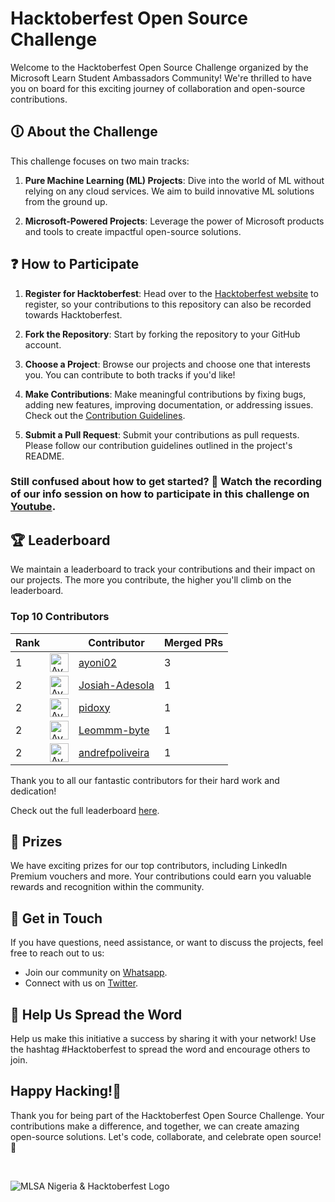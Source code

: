 # Hacktoberfest Open Source Challenge

Welcome to the Hacktoberfest Open Source Challenge organized by the Microsoft Learn Student Ambassadors Community! We're thrilled to have you on board for this exciting journey of collaboration and open-source contributions.

## 🛈 About the Challenge

This challenge focuses on two main tracks:

1. **Pure Machine Learning (ML) Projects**: Dive into the world of ML without relying on any cloud services. We aim to build innovative ML solutions from the ground up.

2. **Microsoft-Powered Projects**: Leverage the power of Microsoft products and tools to create impactful open-source solutions.

## ❓ How to Participate

1. **Register for Hacktoberfest**: Head over to the [Hacktoberfest website](https://hacktoberfest.com/) to register, so your contributions to this repository can also be recorded towards Hacktoberfest. 

2. **Fork the Repository**: Start by forking the repository to your GitHub account.

3. **Choose a Project**: Browse our projects and choose one that interests you. You can contribute to both tracks if you'd like!

4. **Make Contributions**: Make meaningful contributions by fixing bugs, adding new features, improving documentation, or addressing issues. Check out the [Contribution Guidelines](https://github.com/mlsanigeria/AI-Hacktober-MLSA/blob/main/CONTRIBUTING.md).

5. **Submit a Pull Request**: Submit your contributions as pull requests. Please follow our contribution guidelines outlined in the project's README.

### Still confused about how to get started? 🤔 Watch the recording of our info session on how to participate in this challenge on [Youtube](https://www.youtube.com/watch?v=7QKdghxH06M&t=1192s).
## 🏆 Leaderboard

We maintain a leaderboard to track your contributions and their impact on our projects. The more you contribute, the higher you'll climb on the leaderboard.

<!-- Section Start -->
### Top 10 Contributors

| Rank || Contributor | Merged PRs |
| ---- | -- |----------- | ---------- |
| 1 | <img src='https://avatars.githubusercontent.com/u/105247084?v=4' alt='Avatar' width='30' height='30'> | [ayoni02](https://github.com/ayoni02) | 3 |
| 2 | <img src='https://avatars.githubusercontent.com/u/59745353?v=4' alt='Avatar' width='30' height='30'> | [Josiah-Adesola](https://github.com/Josiah-Adesola) | 1 |
| 2 | <img src='https://avatars.githubusercontent.com/u/56538561?v=4' alt='Avatar' width='30' height='30'> | [pidoxy](https://github.com/pidoxy) | 1 |
| 2 | <img src='https://avatars.githubusercontent.com/u/110293491?v=4' alt='Avatar' width='30' height='30'> | [Leommm-byte](https://github.com/Leommm-byte) | 1 |
| 2 | <img src='https://avatars.githubusercontent.com/u/39243097?v=4' alt='Avatar' width='30' height='30'> | [andrefpoliveira](https://github.com/andrefpoliveira) | 1 |

Thank you to all our fantastic contributors for their hard work and dedication!

<!-- Section End -->


Check out the full leaderboard [here](https://github.com/mlsanigeria/AI-Hacktober-MLSA/blob/main/LEADERBOARD.md).

## 🥇 Prizes

We have exciting prizes for our top contributors, including LinkedIn Premium vouchers and more. Your contributions could earn you valuable rewards and recognition within the community.

## 💬 Get in Touch

If you have questions, need assistance, or want to discuss the projects, feel free to reach out to us:

- Join our community on [Whatsapp](https://github.com/mlsanigeria/AI-Hacktober-MLSA/blob/main/whatsapp_communities.md).
- Connect with us on [Twitter](https://twitter.com/mlsanigeria).

## 📣 Help Us Spread the Word

Help us make this initiative a success by sharing it with your network! Use the hashtag #Hacktoberfest to spread the word and encourage others to join.

## Happy Hacking!🎉

Thank you for being part of the Hacktoberfest Open Source Challenge. Your contributions make a difference, and together, we can create amazing open-source solutions. Let's code, collaborate, and celebrate open source! 🚀

<br>

![MLSA Nigeria & Hacktoberfest Logo](https://github.com/mlsanigeria/AI-Hacktober-MLSA/assets/64220829/ba0153a7-df46-4a07-8f32-7d11e2295046)
